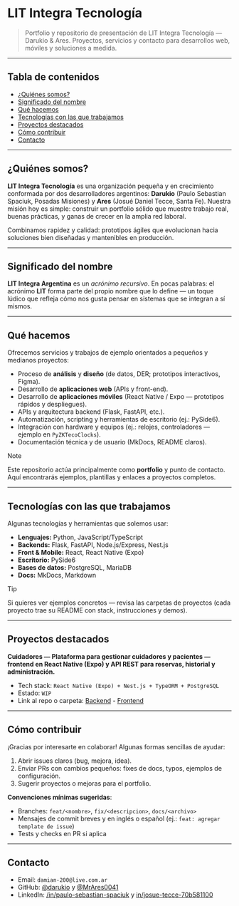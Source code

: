 # LIT Integra Tecnología
> Portfolio y repositorio de presentación de LIT Integra Tecnología — Darukio &amp; Ares. Proyectos, servicios y contacto para desarrollos web, móviles y soluciones a medida.

---

## Tabla de contenidos

* [¿Quiénes somos?](#quiénes-somos)
* [Significado del nombre](#significado-del-nombre)
* [Qué hacemos](#qué-hacemos)
* [Tecnologías con las que trabajamos](#tecnologías-con-las-que-trabajamos)
* [Proyectos destacados](#proyectos-destacados)
* [Cómo contribuir](#cómo-contribuir)
* [Contacto](#contacto)

---

## ¿Quiénes somos?

**LIT Integra Tecnología** es una organización pequeña y en crecimiento conformada por dos desarrolladores argentinos: **Darukio** (Paulo Sebastian Spaciuk, Posadas Misiones) y **Ares** (Josué Daniel Tecce, Santa Fe). Nuestra misión hoy es simple: construir un portfolio sólido que muestre trabajo real, buenas prácticas, y ganas de crecer en la amplia red laboral.

Combinamos rapidez y calidad: prototipos ágiles que evolucionan hacia soluciones bien diseñadas y mantenibles en producción.

---

## Significado del nombre

**LIT Integra Argentina** es un *acrónimo recursivo*. En pocas palabras: el acrónimo **LIT** forma parte del propio nombre que lo define — un toque lúdico que refleja cómo nos gusta pensar en sistemas que se integran a sí mismos.

---

## Qué hacemos

Ofrecemos servicios y trabajos de ejemplo orientados a pequeños y medianos proyectos:

* Proceso de **análisis** y **diseño** (de datos, DER; prototipos interactivos, Figma).
* Desarrollo de **aplicaciones web** (APIs y front-end).
* Desarrollo de **aplicaciones móviles** (React Native / Expo — prototipos rápidos y despliegues).
* APIs y arquitectura backend (Flask, FastAPI, etc.).
* Automatización, scripting y herramientas de escritorio (ej.: PySide6).
* Integración con hardware y equipos (ej.: relojes, controladores — ejemplo en `PyZKTecoClocks`).
* Documentación técnica y de usuario (MkDocs, README claros).

> [!NOTE]
> Este repositorio actúa principalmente como **portfolio** y punto de contacto. Aquí encontrarás ejemplos, plantillas y enlaces a proyectos completos.

---

## Tecnologías con las que trabajamos

Algunas tecnologías y herramientas que solemos usar:

* **Lenguajes:** Python, JavaScript/TypeScript
* **Backends:** Flask, FastAPI, Node.js/Express, Nest.js
* **Front & Mobile:** React, React Native (Expo)
* **Escritorio:** PySide6
* **Bases de datos:** PostgreSQL, MariaDB
* **Docs:** MkDocs, Markdown

> [!TIP]
> Si quieres ver ejemplos concretos — revisa las carpetas de proyectos (cada proyecto trae su README con stack, instrucciones y demos).

---

## Proyectos destacados

**Cuidadores — Plataforma para gestionar cuidadores y pacientes — frontend en React Native (Expo) y API REST para reservas, historial y administración.**

* Tech stack: `React Native (Expo) + Nest.js + TypeORM + PostgreSQL`
* Estado: `WIP`
* Link al repo o carpeta: [Backend](https://github.com/lit-ar-dev/PlataformaCuidadoresBackend) - [Frontend](https://github.com/lit-ar-dev/PlataformaCuidadoresFrontend)

---

## Cómo contribuir

¡Gracias por interesarte en colaborar! Algunas formas sencillas de ayudar:

1. Abrir issues claros (bug, mejora, idea).
2. Enviar PRs con cambios pequeños: fixes de docs, typos, ejemplos de configuración.
3. Sugerir proyectos o mejoras para el portfolio.

**Convenciones mínimas sugeridas**:

* Branches: `feat/<nombre>`, `fix/<descripcion>`, `docs/<archivo>`
* Mensajes de commit breves y en inglés o español (ej.: `feat: agregar template de issue`)
* Tests y checks en PR si aplica

---

## Contacto

* Email: `damian-200@live.com.ar`
* GitHub: [@darukio](https://github.com/Darukio) y [@MrAres0041](https://github.com/MrAres0041)
* LinkedIn: [/in/paulo-sebastian-spaciuk](https://www.linkedin.com/in/paulo-sebastian-spaciuk/) y [in/josue-tecce-70b581100](https://www.linkedin.com/in/josue-tecce-70b581100/)
